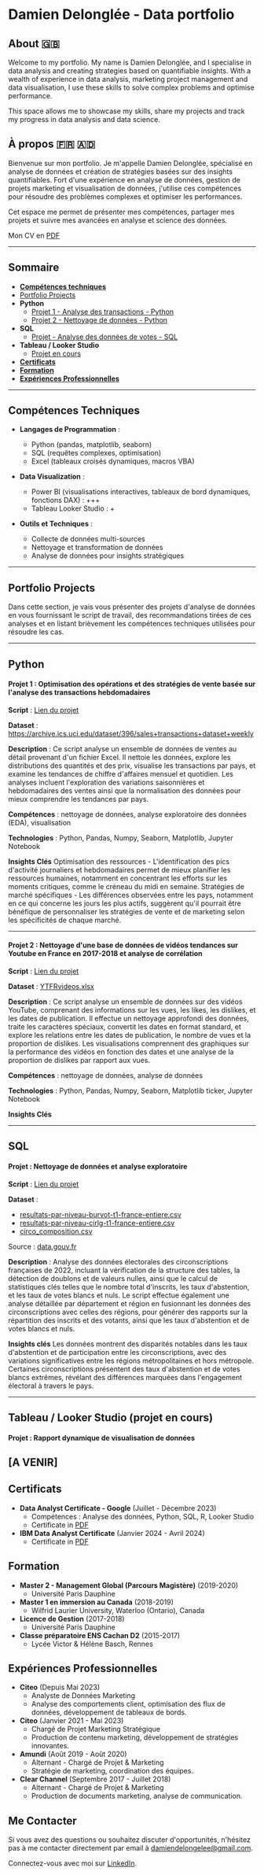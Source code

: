 # Damien Delonglée - Data portfolio

## About 🇬🇧

Welcome to my portfolio. My name is Damien Delonglée, and I specialise in data analysis and creating strategies based on quantifiable insights. With a wealth of experience in data analysis, marketing project management and data visualisation, I use these skills to solve complex problems and optimise performance.

This space allows me to showcase my skills, share my projects and track my progress in data analysis and data science.

## À propos 🇫🇷	:andorra:


Bienvenue sur mon portfolio. Je m'appelle Damien Delonglée, spécialisé en analyse de données et création de stratégies basées sur des insights quantifiables. Fort d'une expérience en analyse de données, gestion de projets marketing et visualisation de données, j'utilise ces compétences pour résoudre des problèmes complexes et optimiser les performances.

Cet espace me permet de présenter mes compétences, partager mes projets et suivre mes avancées en analyse et science des données.

Mon CV en [PDF](https://github.com/Daamien2/Damien_D_Data-analysis-portfolio/blob/main/CV%20Damien%20Delongl%C3%A9e%20(1).pdf)

---
## Sommaire
* [**Compétences techniques**](#techniques)
* [Portfolio Projects](#ptfprojects)
* **Python**
  - [Projet 1 - Analyse des transactions - Python](#python1)
  - [Projet 2 - Nettoyage de données - Python](#python2)
* **SQL**
  - [Projet - Analyse des données de votes - SQL](#sql1)
* **Tableau / Looker Studio**
  - [Projet en cours](#viz1)
* [**Certificats**](#certificates)
* [**Formation**](#formation)
* [**Expériences Professionnelles**](#experiences)

---
<a id="techniques"></a>
## Compétences Techniques

- **Langages de Programmation** :
  - Python (pandas, matplotlib, seaborn)
  - SQL (requêtes complexes, optimisation)
  - Excel (tableaux croisés dynamiques, macros VBA)

- **Data Visualization** :
  - Power BI (visualisations interactives, tableaux de bord dynamiques, fonctions DAX) : +++
  - Tableau Looker Studio : +

- **Outils et Techniques** :
  - Collecte de données multi-sources
  - Nettoyage et transformation de données
  - Analyse de données pour insights stratégiques

---

<a id="ptfprojects"></a>
## Portfolio Projects
Dans cette section, je vais vous présenter des projets d'analyse de données en vous fournissant le script de travail, des recommandations tirées de ces analyses et en listant brièvement les compétences techniques utilisées pour résoudre les cas.

---

## Python
<a id="python1"></a>
#### Projet 1 : Optimisation des opérations et des stratégies de vente basée sur l'analyse des transactions hebdomadaires

**Script** : [Lien du projet](https://gist.github.com/Daamien2/f9737d7d04cf27bb5386378b6f90a7c6)

**Dataset** : https://archive.ics.uci.edu/dataset/396/sales+transactions+dataset+weekly

**Description** : Ce script analyse un ensemble de données de ventes au détail provenant d'un fichier Excel. Il nettoie les données, explore les distributions des quantités et des prix, visualise les transactions par pays, et examine les tendances de chiffre d'affaires mensuel et quotidien. Les analyses incluent l'exploration des variations saisonnières et hebdomadaires des ventes ainsi que la normalisation des données pour mieux comprendre les tendances par pays.

**Compétences** : nettoyage de données, analyse exploratoire des données (EDA), visualisation

**Technologies** : Python, Pandas, Numpy, Seaborn, Matplotlib, Jupyter Notebook

**Insights Clés**
Optimisation des ressources - L'identification des pics d'activité journaliers et hebdomadaires permet de mieux planifier les ressources humaines, notamment en concentrant les efforts sur les moments critiques, comme le créneau du midi en semaine.
Stratégies de marché spécifiques - Les différences observées entre les pays, notamment en ce qui concerne les jours les plus actifs, suggèrent qu'il pourrait être bénéfique de personnaliser les stratégies de vente et de marketing selon les spécificités de chaque marché.

---

<a id="python2"></a>
#### Projet 2 : Nettoyage d'une base de données de vidéos tendances sur Youtube en France en 2017-2018 et analyse de corrélation

**Script** : [Lien du projet](https://gist.github.com/Daamien2/306513dc994ea779871e8a20b4f9199c)

**Dataset** : [YTFRvideos.xlsx](https://github.com/Daamien2/Stockage-data-portfolio/blob/main/YTFRvideos.xlsx)

**Description** : Ce script analyse un ensemble de données sur des vidéos YouTube, comprenant des informations sur les vues, les likes, les dislikes, et les dates de publication. Il effectue un nettoyage approfondi des données, traite les caractères spéciaux, convertit les dates en format standard, et explore les relations entre les dates de publication, le nombre de vues et la proportion de dislikes. Les visualisations comprennent des graphiques sur la performance des vidéos en fonction des dates et une analyse de la proportion de dislikes par rapport aux vues.

**Compétences** : nettoyage de données, analyse de données

**Technologies** : Python, Pandas, Numpy, Seaborn, Matplotlib ticker, Jupyter Notebook

**Insights Clés**

---

## SQL
<a id="sql1"></a>
#### Projet : Nettoyage de données et analyse exploratoire

**Script** : [Lien du projet](https://github.com/Daamien2/Damien_D_Data-analysis-portfolio/blob/main/Elections_2022_Circos.sql)

**Dataset** : 
  - [resultats-par-niveau-burvot-t1-france-entiere.csv](https://github.com/Daamien2/Damien_D_Data-analysis-portfolio/blob/main/resultats-par-niveau-burvot-t1-france-entiere.csv)
  - [resultats-par-niveau-cirlg-t1-france-entiere.csv](https://github.com/Daamien2/Damien_D_Data-analysis-portfolio/blob/main/resultats-par-niveau-cirlg-t1-france-entiere.csv)
  - [circo_composition.csv](https://github.com/Daamien2/Damien_D_Data-analysis-portfolio/blob/main/circo_composition.csv)

Source : [data.gouv.fr](https://www.data.gouv.fr/fr/pages/donnees-des-elections/)

**Description** : Analyse des données électorales des circonscriptions françaises de 2022, incluant la vérification de la structure des tables, la détection de doublons et de valeurs nulles, ainsi que le calcul de statistiques clés telles que le nombre total d'inscrits, les taux d'abstention, et les taux de votes blancs et nuls. Le script effectue également une analyse détaillée par département et région en fusionnant les données des circonscriptions avec celles des régions, pour générer des rapports sur la répartition des inscrits et des votants, ainsi que les taux d'abstention et de votes blancs et nuls.

**Insights clés**
Les données montrent des disparités notables dans les taux d'abstention et de participation entre les circonscriptions, avec des variations significatives entre les régions métropolitaines et hors métropole.
Certaines circonscriptions présentent des taux d'abstention et de votes blancs extrêmes, révélant des différences marquées dans l'engagement électoral à travers le pays.

---

## Tableau / Looker Studio (projet en cours)
<a id="viz1"></a>
#### Projet : Rapport dynamique de visualisation de données

[A VENIR]
---


<a id="certificates"></a>
## Certificats
- **Data Analyst Certificate - Google** (Juillet - Décembre 2023)
  - Compétences : Analyse des données, Python, SQL, R, Looker Studio
  - Certificate in [PDF](https://github.com/Daamien2/Damien_D_Data-analysis-portfolio/blob/main/Google%20Data%20Analyst%20Certificate.pdf)
- **IBM Data Analyst Certificate** (Janvier 2024 - Avril 2024)
  - Certificate in [PDF](https://github.com/Daamien2/Damien_D_Data-analysis-portfolio/blob/main/IBM%20Data%20Analyst%20Certificate.pdf)

<a id="formation"></a>
## Formation
- **Master 2 - Management Global (Parcours Magistère)** (2019-2020)
  - Université Paris Dauphine
- **Master 1 en immersion au Canada** (2018-2019)
  - Wilfrid Laurier University, Waterloo (Ontario), Canada
- **Licence de Gestion** (2017-2018)
  - Université Paris Dauphine
- **Classe préparatoire ENS Cachan D2** (2015-2017)
  - Lycée Victor & Hélène Basch, Rennes

<a id="experiences"></a>
## Expériences Professionnelles

- **Citeo** (Depuis Mai 2023)
  - Analyste de Données Marketing
  - Analyse des comportements client, optimisation des flux de données, développement de tableaux de bords.
- **Citeo** (Janvier 2021 - Mai 2023)
  - Chargé de Projet Marketing Stratégique
  - Production de contenu marketing, développement de stratégies innovantes.
- **Amundi** (Août 2019 - Août 2020)
  - Alternant - Chargé de Projet & Marketing
  - Stratégie de marketing, coordination des équipes.
- **Clear Channel** (Septembre 2017 - Juillet 2018)
  - Alternant - Chargé de Projet & Marketing
  - Production de documents marketing, analyse de communication.

## Me Contacter

Si vous avez des questions ou souhaitez discuter d'opportunités, n'hésitez pas à me contacter directement par email à [damiendelongelee@gmail.com](mailto:damiendelongelee@gmail.com).

Connectez-vous avec moi sur [LinkedIn](https://www.linkedin.com/in/damiendelonglee).
